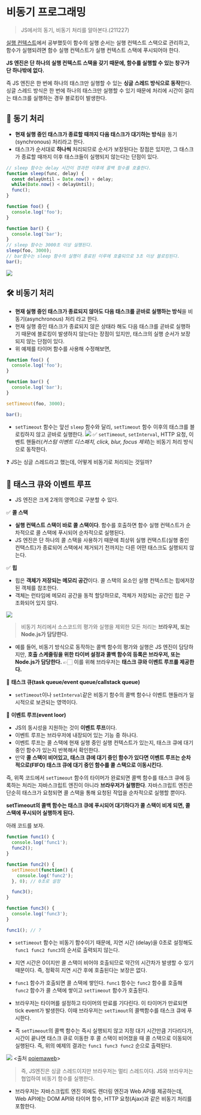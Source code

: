 # 비동기 프로그래밍
> JS에서의 동기, 비동기 처리를 알아본다.(211227)

[실행 컨텍스트](https://velog.io/@songjy377/JS-%EC%8B%A4%ED%96%89-%EC%BB%A8%ED%85%8D%EC%8A%A4%ED%8A%B8)에서 공부했듯이 함수의 실행 순서는 실행 컨텍스트 스택으로 관리하고, 함수가 실행되려면 함수 실행 컨텍스트가 실행 컨텍스트 스택에 푸시되어야 한다.

**JS 엔진은 단 하나의 실행 컨텍스트 스택을 갖기 때문에, 함수를 실행할 수 있는 창구가 단 하나밖에 없다.**

즉 JS 엔진은 한 번에 하나의 태스크만 실행할 수 있는 **싱글 스레드 방식으로 동작**한다. 싱글 스레드 방식은 한 번에 하나의 태스크만 실행할 수 있기 때문에 처리에 시간이 걸리는 태스크를 실행하는 경우 블로킹이 발생한다.

## 🔧 동기 처리
- **현재 실행 중인 태스크가 종료할 때까지 다음 태스크가 대기하는 방식**을 동기(synchronous) 처리라고 한다.
- 태스크가 순서대로 **하나씩** 처리되므로 순서가 보장된다는 장점은 있지만, 그 태스크가 종료할 때까지 이후 태스크들이 실행되지 않는다는 단점이 있다.
```js
// sleep 함수는 delay 시간이 경과한 이후에 콜백 함수를 호출한다.
function sleep(func, delay) {
  const delayUntil = Date.now() + delay;
  while(Date.now() < delayUntil);
  func();
}

function foo() {
  console.log('foo');
}

function bar() {
  console.log('bar');
}
// sleep 함수는 3000초 이상 실행된다.
sleep(foo, 3000);
// bar함수는 sleep 함수의 실행이 종료된 이루에 호출되므로 3초 이상 블로킹된다.
bar();
```
![](https://images.velog.io/images/songjy377/post/4111ebd3-e1b8-4c83-9ad1-ae559391ab76/image.png)

## 🛠️ 비동기 처리
- **현재 실행 중인 태스크가 종료되지 않아도 다음 태스크를 곧바로 실행하는 방식**을 비동기(asynchronous) 처리 라고 한다.
- 현재 실행 중인 태스크가 종료되지 않은 상태라 해도 다음 태스크를 곧바로 실행하기 때문에 블로킹이 발생하지 않는다는 장점이 있지만, 태스크의 실행 순서가 보장되지 않는 단점이 있다.
- 위 예제를 타이머 함수를 사용해 수정해보면,
```js
function foo() {
  console.log('foo');
}

function bar() {
  console.log('bar');
}

setTimeout(foo, 3000);

bar();
```
- `setTimeout` 함수는 앞선 `sleep` 함수와 달리, `setTimeout` 함수 이후의 태스크를 블로킹하지 않고 곧바로 실행한다.
![](https://images.velog.io/images/songjy377/post/a34cf621-95d1-41d5-810e-a0ddb7f89010/image.png)
✅ `setTimeout`, `setInterval`, HTTP 요청, 이벤트 핸들러(_커스텀 이벤트 디스패치, click, blur, focus 제외_)는 비동기 처리 방식으로 동작한다.

❓ JS는 싱글 스레드라고 했는데, 어떻게 비동기로 처리되는 것일까?

## 🚥 태스크 큐와 이벤트 루프
- JS 엔진은 크게 2개의 영역으로 구분할 수 있다.

✅ **콜 스택**
- **실행 컨텍스트 스택이 바로 콜 스택이다**. 함수를 호출하면 함수 실행 컨텍스트가 순차적으로 콜 스택에 푸시되어 순차적으로 실행된다.
- JS 엔진은 단 하나의 콜 스택을 사용하기 때문에 최상위 실행 컨택스트(실행 중인 컨택스트)가 종료되어 스택에서 제거되기 전까지는 다른 어떤 태스크도 실행되지 않는다.

✅ **힙**
  - 힙은 **객체가 저장되는 메모리 공간**이다. 콜 스택의 요소인 실행 컨텍스트는 힙에저장된 객체를 참조한다. 
  - 객체는 런타임에 메모리 공간을 동적 할당하므로, 객체가 저장되는 공간인 힙은 구조화되어 있지 않다.
  
![](https://images.velog.io/images/songjy377/post/caf0ffb4-eb4a-49b6-a323-e7be9d31a695/image.png)

> 비동기 처리에서 소스코드의 평가와 실행을 제외한 모든 처리는 **브라우저, 또는 Node.js가 담당한다.**

- 예를 들어, 비동기 방식으로 동작하는 콜백 함수의 평가와 실행은 JS 엔진이 담당하지만, **호출 스케줄링을 위한 타이버 설정과 콜백 함수의 등록은 브라우저, 또는 Node.js가 담당한다.**
👉🏻 이를 위해 브라우저는 **태스크 큐와 이벤트 루프를 제공한다.**

🚨 **태스크 큐(task queue/event queue/callstack queue)**
- `setTimeout`이나 `setInterval`같은 비동기 함수의 콜백 함수나 이벤트 핸들러가 일시적으로 보관되는 영역이다.

🚨 **이벤트 루프(event loor)**
- JS의 동시성을 지원하는 것이 **이벤트 루프**이다.
- 이벤트 루프는 브라우저에 내장되어 있는 기능 중 하나다.
- 이벤트 루프는 콜 스택에 현재 실행 중인 실행 컨텍스트가 있는지, 태스크 큐에 대기 중인 함수가 있는지 반복해서 확인한다.
- 만약 **콜 스택이 비어있고, 태스크 큐에 대기 중인 함수가 있다면 이벤트 루프는 순차적으로(FIFO) 태스크 큐에 대기 중인 함수를 콜 스택으로 이동시킨다.**

즉, 위쪽 코드에서 `setTimeout` 함수의 타이머가 완료되면 콜백 함수를 태스크 큐에 등록하는 처리는 자바스크립트 엔진이 아니라 **브라우저가 실행한다**. 자바스크립트 엔진은 단순히 태스크가 요청되면 콜 스택을 통해 요청된 작업을 순차적으로 실행할 뿐이다.

**setTimeout의 콜백 함수는 태스크 큐에 푸시되어 대기하다가 콜 스택이 비게 되면, 콜 스택에 푸시되어 실행하게 된다.**

아래 코드를 보자.

```js
function func1() {
  console.log('func1');
  func2();
}

function func2() {
  setTimeout(function() {
    console.log('func2');
  }, 0); // 0초로 설정

  func3();
}

function func3() {
  console.log('func3');
}

func1(); // ?
```
- `setTimeout` 함수는 비동기 함수이기 때문에, 지연 시간
(delay)을 0초로 설정해도 `func1 func2 func3`의 순서로 출력되지 않는다.

- 지연 시간은 0이지만 콜 스택이 비어야 호출되므로 약간의 시간차가 발생할 수 있기 때문이다. 즉, 정확히 지연 시간 후에 호출된다는 보장은 없다.

- `func1` 함수가 호출되면 콜 스택에 쌓인다. `func1` 함수는 `func2` 함수를 호출해 `func2` 함수가 콜 스택에 쌓이고 `setTimeout` 함수가 호출된다. 

- 브라우저는 타이머를 설정하고 타이머의 만료를 기다린다. 이 타이머가 만료되면 tick event가 발생한다. 이때 브라우저는 `setTimout`의 콜백함수를 태스크 큐에 푸시한다.

- 즉 `setTimeout`의 콜백 함수는 즉시 실행되지 않고 지정 대기 시간만큼 기다리다가, 시간이 끝나면 태스크 큐로 이동한 후 콜 스택이 비어졌을 때 콜 스택으로 이동되어 실행된다. 즉, 위의 예제의 결과는 `func1 func3 func2` 순으로 출력된다.

![](https://images.velog.io/images/songjy377/post/3fd208f7-7fc1-49dc-b358-7418fda32063/event-loop.gif) <출처 [poiemaweb](https://poiemaweb.com/js-async)>

> 즉, JS엔진은 싱글 스레드이지만 브라우저는 멀티 스레드이다. JS와 브라우저는 협업하여 비동기 함수를 실행한다. 

- 브라우저는 자바스크립트 엔진 외에도 렌더링 엔진과 Web API를 제공하는데, Web API에는 DOM API와 타이머 함수, HTTP 요청(Ajax)과 같은 비동기 처리를 포함한다.
